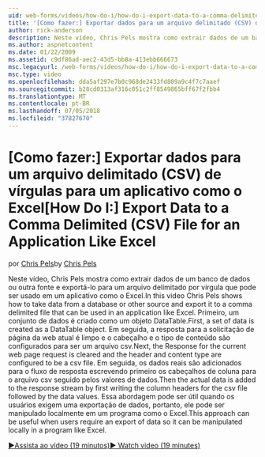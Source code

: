 ```yaml
---
uid: web-forms/videos/how-do-i/how-do-i-export-data-to-a-comma-delimited-csv-file-for-an-application-like-excel
title: '[Como fazer:] Exportar dados para um arquivo delimitado (CSV) de vírgulas para um aplicativo como o Excel | Microsoft Docs'
author: rick-anderson
description: Neste vídeo, Chris Pels mostra como extrair dados de um banco de dados ou outra fonte e exportá-lo para um arquivo delimitado por vírgula que pode ser usado em um aplicativo li...
ms.author: aspnetcontent
ms.date: 01/22/2009
ms.assetid: c9df86ad-aec2-43d5-bb8a-413ebb666673
msc.legacyurl: /web-forms/videos/how-do-i/how-do-i-export-data-to-a-comma-delimited-csv-file-for-an-application-like-excel
msc.type: video
ms.openlocfilehash: dda5af297e7b0c968de2433fd809a9c4f7c7aaef
ms.sourcegitcommit: b28cd0313af316c051c2ff8549865bff67f2fbb4
ms.translationtype: MT
ms.contentlocale: pt-BR
ms.lasthandoff: 07/05/2018
ms.locfileid: "37827670"
---
```

<a name="how-do-i-export-data-to-a-comma-delimited-csv-file-for-an-application-like-excel"></a><span data-ttu-id="53a20-103">[Como fazer:] Exportar dados para um arquivo delimitado (CSV) de vírgulas para um aplicativo como o Excel</span><span class="sxs-lookup"><span data-stu-id="53a20-103">[How Do I:] Export Data to a Comma Delimited (CSV) File for an Application Like Excel</span></span>
====================
<span data-ttu-id="53a20-104">por [Chris Pels](https://twitter.com/chrispels)</span><span class="sxs-lookup"><span data-stu-id="53a20-104">by [Chris Pels](https://twitter.com/chrispels)</span></span>

<span data-ttu-id="53a20-105">Neste vídeo, Chris Pels mostra como extrair dados de um banco de dados ou outra fonte e exportá-lo para um arquivo delimitado por vírgula que pode ser usado em um aplicativo como o Excel.</span><span class="sxs-lookup"><span data-stu-id="53a20-105">In this video Chris Pels shows how to take data from a database or other source and export it to a comma delimited file that can be used in an application like Excel.</span></span> <span data-ttu-id="53a20-106">Primeiro, um conjunto de dados é criado como um objeto DataTable.</span><span class="sxs-lookup"><span data-stu-id="53a20-106">First, a set of data is created as a DataTable object.</span></span> <span data-ttu-id="53a20-107">Em seguida, a resposta para a solicitação de página da web atual é limpo e o cabeçalho e o tipo de conteúdo são configurados para ser um arquivo csv.</span><span class="sxs-lookup"><span data-stu-id="53a20-107">Next, the Response for the current web page request is cleared and the header and content type are configured to be a csv file.</span></span> <span data-ttu-id="53a20-108">Em seguida, os dados reais são adicionados para o fluxo de resposta escrevendo primeiro os cabeçalhos de coluna para o arquivo csv seguido pelos valores de dados.</span><span class="sxs-lookup"><span data-stu-id="53a20-108">Then the actual data is added to the response stream by first writing the column headers for the csv file followed by the data values.</span></span> <span data-ttu-id="53a20-109">Essa abordagem pode ser útil quando os usuários exigem uma exportação de dados, portanto, ele pode ser manipulado localmente em um programa como o Excel.</span><span class="sxs-lookup"><span data-stu-id="53a20-109">This approach can be useful when users require an export of data so it can be manipulated locally in a program like Excel.</span></span>

[<span data-ttu-id="53a20-110">&#9654;Assista ao vídeo (19 minutos)</span><span class="sxs-lookup"><span data-stu-id="53a20-110">&#9654; Watch video (19 minutes)</span></span>](https://channel9.msdn.com/Blogs/ASP-NET-Site-Videos/how-do-i-export-data-to-a-comma-delimited-csv-file-for-an-application-like-excel)

